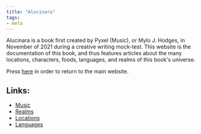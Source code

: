 ```yaml
---
title: "Alucinara"
tags:
- meta
---
```

Alucinara is a book first created by Pyxel (Music), or Mylo J. Hodges, in November of 2021 during a creative writing mock-test. This website is the documentation of this book, and thus features articles about the many locations, characters, foods, languages, and realms of this book's universe.

Press [here](https://www.pyxelm.xyz/) in order to return to the main website.

## Links:
- [Music](music/music.md)
- [Realms](realms/realms.md)
- [Locations](tags/locations)
- [Languages](languages/languages.md)